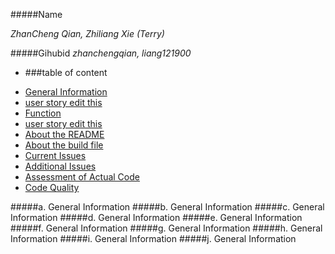 #####Name 

_ZhanCheng Qian, Zhiliang Xie (Terry)_

  
#####Gihubid
_zhanchengqian, liang121900_

+ ###table of content
- [General Information](#p-a)
- [user story edit this](#p-b)
- [Function](#p-c)
- [user story edit this](#p-d)
- [About the README](#p-e)
- [About the build file](#p-f)
- [Current Issues](#p-g)
- [Additional Issues](#p-h)
- [Assessment of Actual Code](#p-i)
- [Code Quality](#p-j)






#####a. General Information <a id ="paaaaa"></a>
#####b. General Information <a id ="pb"></a>
#####c. General Information <a id ="pc"></a>
#####d. General Information <a id ="pd"></a>
#####e. General Information <a id ="pe"></a>
#####f. General Information <a id ="pf"></a>
#####g. General Information <a id ="pg"></a>
#####h. General Information <a id ="ph"></a>
#####i. General Information <a id ="pi"></a>
#####j. General Information <a id ="pj"></a>


      
	   
